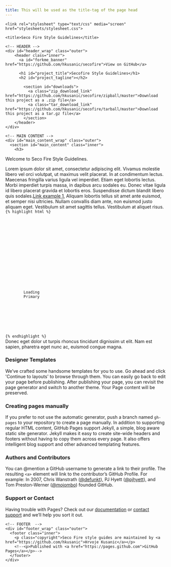 ```yaml
---
title: This will be used as the title-tag of the page head
---
```

<!DOCTYPE html>
<html>

  <head>
	<meta charset='utf-8'>
	<meta http-equiv="X-UA-Compatible" content="chrome=1">
	<meta name="description" content="Secofire : ">

	<link rel="stylesheet" type="text/css" media="screen" href="stylesheets/stylesheet.css">

	<title>Seco Fire Style Guidelines</title>
  </head>

  <body>

	<!-- HEADER -->
	<div id="header_wrap" class="outer">
		<header class="inner">
		  <a id="forkme_banner" href="https://github.com/hkusanic/secofire">View on GitHub</a>

		  <h1 id="project_title">Secofire Style Guidelines</h1>
		  <h2 id="project_tagline"></h2>

			<section id="downloads">
			  <a class="zip_download_link" href="https://github.com/hkusanic/secofire/zipball/master">Download this project as a .zip file</a>
			  <a class="tar_download_link" href="https://github.com/hkusanic/secofire/tarball/master">Download this project as a tar.gz file</a>
			</section>
		</header>
	</div>

	<!-- MAIN CONTENT -->
	<div id="main_content_wrap" class="outer">
	  <section id="main_content" class="inner">
		<h3>
<a id="welcome-to-github-pages" class="anchor" href="#welcome-to-github-pages" aria-hidden="true"><span aria-hidden="true" class="octicon octicon-link"></span></a>Welcome to Seco Fire Style Guidelines.</h3>

<p>Lorem ipsum dolor sit amet, consectetur adipiscing elit. Vivamus molestie libero vel orci volutpat, ut maximus velit placerat. In at condimentum lectus. Maecenas fringilla varius ligula vel imperdiet. Etiam eget lobortis lectus. Morbi imperdiet turpis massa, in dapibus arcu sodales eu. Donec vitae ligula id libero placerat gravida et lobortis eros. Suspendisse dictum blandit libero quis sodales.<a href="https://guides.github.com/features/mastering-markdown/">Link example 1</a>, Aliquam lobortis tellus sit amet ante euismod, et semper nisi ultricies. Nullam convallis diam ante, non euismod justo aliquam eget. Vestibulum sit amet sagittis tellus. Vestibulum at aliquet risus.
<code>
{% highlight html %}
  <!DOCTYPE html>
  <html
	lang="en"
	ng-app="seco.fire.web" ng-strict-di>
	<head>
	  <meta http-equiv="X-UA-Compatible" content="IE=Edge" />
	  <meta charset="UTF-8">
	  <meta name="viewport" content="initial-scale=1, maximum-scale=1, user-scalable=no" />
	  <title>The App</title>
	  <script src="https://ajax.aspnetcdn.com/ajax/4.0/1/MicrosoftAjax.js" type="text/javascript"></script>
	  <script src="lib/system.js"></script>
	  <script src="config.js"></script>
	  <script>
		System.import('app/app');
	  </script>
	</head>
	<body layout="column" flex>
	  <div id="chrome_ctrl_placeholder"></div>
	  <seco-fire-app layout="column" flex>
		Loading
		<md-button class="md-raised md-primary">Primary</md-button>
		<md-progress-circular class="md-warn md-hue-3" md-mode="indeterminate" md-diameter="70"></md-progress-circular>
	  </seco-fire-app>
	  <!-- we need a form tag on the page, so that ASP.NET functionalities like ScriptManager work -->
	  <form id="form1" runat="server"></form>
	</body>
  </html>
{% endhighlight %}
</code>
Donec eget dolor ut turpis rhoncus tincidunt dignissim ut elit. Nam est sapien, pharetra eget nunc ac, euismod congue magna.</p>
<h3>
<a id="designer-templates" class="anchor" href="#designer-templates" aria-hidden="true"><span aria-hidden="true" class="octicon octicon-link"></span></a>Designer Templates</h3>

<p>We’ve crafted some handsome templates for you to use. Go ahead and click 'Continue to layouts' to browse through them. You can easily go back to edit your page before publishing. After publishing your page, you can revisit the page generator and switch to another theme. Your Page content will be preserved.</p>

<h3>
<a id="creating-pages-manually" class="anchor" href="#creating-pages-manually" aria-hidden="true"><span aria-hidden="true" class="octicon octicon-link"></span></a>Creating pages manually</h3>

<p>If you prefer to not use the automatic generator, push a branch named <code>gh-pages</code> to your repository to create a page manually. In addition to supporting regular HTML content, GitHub Pages support Jekyll, a simple, blog aware static site generator. Jekyll makes it easy to create site-wide headers and footers without having to copy them across every page. It also offers intelligent blog support and other advanced templating features.</p>

<h3>
<a id="authors-and-contributors" class="anchor" href="#authors-and-contributors" aria-hidden="true"><span aria-hidden="true" class="octicon octicon-link"></span></a>Authors and Contributors</h3>

<p>You can @mention a GitHub username to generate a link to their profile. The resulting <code>&lt;a&gt;</code> element will link to the contributor’s GitHub Profile. For example: In 2007, Chris Wanstrath (<a href="https://github.com/defunkt" class="user-mention">@defunkt</a>), PJ Hyett (<a href="https://github.com/pjhyett" class="user-mention">@pjhyett</a>), and Tom Preston-Werner (<a href="https://github.com/mojombo" class="user-mention">@mojombo</a>) founded GitHub.</p>

<h3>
<a id="support-or-contact" class="anchor" href="#support-or-contact" aria-hidden="true"><span aria-hidden="true" class="octicon octicon-link"></span></a>Support or Contact</h3>

<p>Having trouble with Pages? Check out our <a href="https://help.github.com/pages">documentation</a> or <a href="https://github.com/contact">contact support</a> and we’ll help you sort it out.</p>
	  </section>
	</div>

	<!-- FOOTER  -->
	<div id="footer_wrap" class="outer">
	  <footer class="inner">
		<p class="copyright">Seco Fire style guides are maintained by <a href="https://github.com/hkusanic">Hrvoje Kusanic</a></p>
		<!--<p>Published with <a href="https://pages.github.com">GitHub Pages</a></p>-->
	  </footer>
	</div>

	

  </body>
</html>
